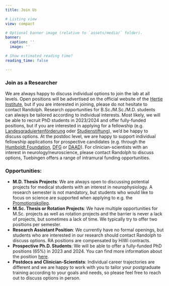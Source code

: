 ```yaml
---
title: Join Us

# Listing view
view: compact

# Optional banner image (relative to `assets/media/` folder).
banner:
  caption: ''
  image: ''

# Show estimated reading time?
reading_time: false

---
```

### Join as a Researcher
We are always happy to discuss individual options to join the lab at all levels. Open positions will be advertised on the official website of the [Hertie Institute](www.hih-tuebingen.de/en/helfrichlab), but if you are interested in joining, please do not hesitate to contact Randolph. Research opportunities for B.Sc./M.Sc./M.D. students can always be tailored according to individual interests. Most likely, we will be able to recruit PhD students in 2023/2024 and offer fully-funded positions, but if you are interested in applying for a fellowship (e.g. [Landesgraduiertenförderung](https://uni-tuebingen.de/forschung/service/forschungsfoerderung/foerderprogramme-baden-wuerttemberg/landesgraduiertenfoerderung/) oder [Studienstiftung](https://www.studienstiftung.de/)), we’d be happy to discuss options. At the postdoc level, we are happy to support individual fellowship applications for prospective candidates (e.g. through the [Humboldt Foundation](https://www.humboldt-foundation.de/), [DFG](https://www.dfg.de/) or [DAAD](https://www.daad.de/)). For clinician-scientists with an interest in neurology/neuroscience, please contact Randolph to discuss options, Tuebingen offers a range of intramural funding opportunities.


### Opportunities:
- **M.D. Thesis Projects**: We are always open to discussing potential projects for medical students with an interest in neurophysiology. A research semester is not mandatory, but students who would like to focus on science are supported when applying to e.g. the [Promotionskolleg](https://www.medizin.uni-tuebingen.de/de/medizinische-fakultaet/promotionen/promotionskolleg).
- **M.Sc. Thesis or Rotation Projects**: We have multiple opportunities for M.Sc. projects as well as rotation projects and the barrier is never a lack of projects, but sometimes a lack of time. We typically try to offer two positions per semester.
- **Research Assistant Position**: We currently have no formal openings, but students who are interested in our research should contact Randolph to discuss options. RA positions are compensated by HiWi contracts.
- **Prospective Ph.D. Students**: We will be able to offer a fully-funded PhD positions (65%) in 2023 and 2024. You can find more information about the position [here](https://helfrich-lab.com/uploads/position/Helfrich_PhD_call_2023.pdf).
- **Postdocs and Clinician-Scientists**: Individual career trajectories are different and we are happy to work with you to tailor your postgraduate training according to your goals and needs, so please feel free to reach out to discuss options in person.
